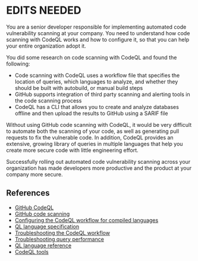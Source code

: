 # EDITS NEEDED

You are a senior developer responsible for implementing automated code vulnerability scanning at your company. You need to understand how code scanning with CodeQL works and how to configure it, so that you can help your entire organization adopt it.

You did some research on code scanning with CodeQL and found the following:

* Code scanning with CodeQL uses a workflow file that specifies the location of queries, which languages to analyze, and whether they should be built with autobuild, or manual build steps
* GitHub supports integration of third party scanning and alerting tools in the code scanning process
* CodeQL has a CLI that allows you to create and analyze databases offline and then upload the results to GitHub using a SARIF file

Without using GitHub code scanning with CodeQL, it would be very difficult to automate both the scanning of your code, as well as generating pull requests to fix the vulnerable code. In addition, CodeQL provides an extensive, growing library of queries in multiple languages that help you create more secure code with little engineering effort.

Successfully rolling out automated code vulnerability scanning across your organization has made developers more productive and the product at your company more secure.

## References

* [GitHub CodeQL](https://codeql.github.com/)
* [GitHub code scanning](https://docs.github.com/en/code-security/code-scanning)
* [Configuring the CodeQL workflow for compiled languages](https://docs.github.com/en/code-security/code-scanning/automatically-scanning-your-code-for-vulnerabilities-and-errors/configuring-the-codeql-workflow-for-compiled-languages)
* [QL language specification](https://codeql.github.com/docs/ql-language-reference/ql-language-specification/#ql-language-specification)
* [Troubleshooting the CodeQL workflow](https://docs.github.com/en/code-security/code-scanning/automatically-scanning-your-code-for-vulnerabilities-and-errors/troubleshooting-the-codeql-workflow)
* [Troubleshooting query performance](https://codeql.github.com/docs/writing-codeql-queries/troubleshooting-query-performance/#troubleshooting-query-performance)
* [QL language reference](https://codeql.github.com/docs/ql-language-reference/#ql-language-reference)
* [CodeQL tools](https://codeql.github.com/docs/codeql-overview/codeql-tools/#codeql-tools)
